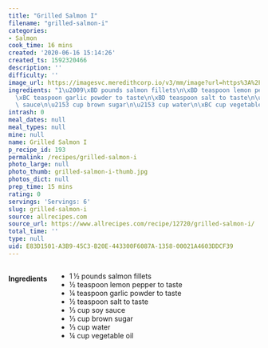 ```yaml
---
title: "Grilled Salmon I"
filename: "grilled-salmon-i"
categories:
- Salmon
cook_time: 16 mins
created: '2020-06-16 15:14:26'
created_ts: 1592320466
description: ''
difficulty: ''
image_url: https://imagesvc.meredithcorp.io/v3/mm/image?url=https%3A%2F%2Fimages.media-allrecipes.com%2Fuserphotos%2F800839.jpg&w=568&h=380&c=sc&poi=face&q=85
ingredients: "1\u2009\xBD pounds salmon fillets\n\xBD teaspoon lemon pepper to taste\n\
  \xBC teaspoon garlic powder to taste\n\xBD teaspoon salt to taste\n\u2153 cup soy\
  \ sauce\n\u2153 cup brown sugar\n\u2153 cup water\n\xBC cup vegetable oil"
intrash: 0
meal_dates: null
meal_types: null
mine: null
name: Grilled Salmon I
p_recipe_id: 193
permalink: /recipes/grilled-salmon-i
photo_large: null
photo_thumb: grilled-salmon-i-thumb.jpg
photos_dict: null
prep_time: 15 mins
rating: 0
servings: 'Servings: 6'
slug: grilled-salmon-i
source: allrecipes.com
source_url: https://www.allrecipes.com/recipe/12720/grilled-salmon-i/
total_time: ''
type: null
uid: E83D1501-A3B9-45C3-B20E-443300F6087A-1358-00021A4603DDCF39
---
```

<div class="large-8 medium-7 columns" id="writeup">	</div><!-- #writeup -->
</div><!-- #row-one -->
<div class="row" id="row-two">	<div class="medium-4 small-5 columns" id="ingredients"><h4>Ingredients</h4><div class="box box-ingredients content"><ul>
<li>1 ½ pounds salmon fillets</li>
<li>½ teaspoon lemon pepper to taste</li>
<li>¼ teaspoon garlic powder to taste</li>
<li>½ teaspoon salt to taste</li>
<li>⅓ cup soy sauce</li>
<li>⅓ cup brown sugar</li>
<li>⅓ cup water</li>
<li>¼ cup vegetable oil</li>
</ul>
</div>	</div>	<div class="medium-6 small-7 columns" id="directions">	</div>